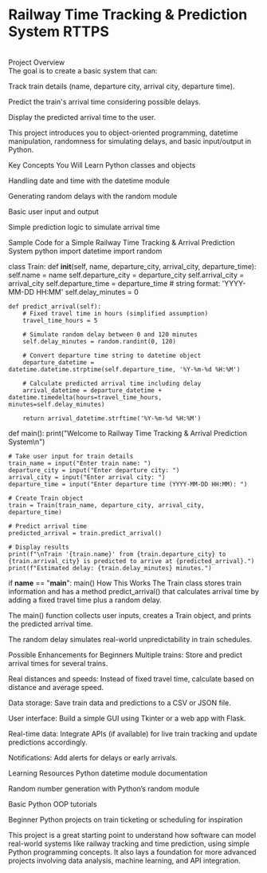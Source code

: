<h1>Railway Time Tracking & Prediction System RTTPS</h1>
<br>
Project Overview<br>
The goal is to create a basic system that can:

Track train details (name, departure city, arrival city, departure time).

Predict the train's arrival time considering possible delays.

Display the predicted arrival time to the user.

This project introduces you to object-oriented programming, datetime manipulation, randomness for simulating delays, and basic input/output in Python.

Key Concepts You Will Learn
Python classes and objects

Handling date and time with the datetime module

Generating random delays with the random module

Basic user input and output

Simple prediction logic to simulate arrival time

Sample Code for a Simple Railway Time Tracking & Arrival Prediction System
python
import datetime
import random

class Train:
    def __init__(self, name, departure_city, arrival_city, departure_time):
        self.name = name
        self.departure_city = departure_city
        self.arrival_city = arrival_city
        self.departure_time = departure_time  # string format: 'YYYY-MM-DD HH:MM'
        self.delay_minutes = 0

    def predict_arrival(self):
        # Fixed travel time in hours (simplified assumption)
        travel_time_hours = 5

        # Simulate random delay between 0 and 120 minutes
        self.delay_minutes = random.randint(0, 120)

        # Convert departure time string to datetime object
        departure_datetime = datetime.datetime.strptime(self.departure_time, '%Y-%m-%d %H:%M')

        # Calculate predicted arrival time including delay
        arrival_datetime = departure_datetime + datetime.timedelta(hours=travel_time_hours, minutes=self.delay_minutes)

        return arrival_datetime.strftime('%Y-%m-%d %H:%M')

def main():
    print("Welcome to Railway Time Tracking & Arrival Prediction System\n")

    # Take user input for train details
    train_name = input("Enter train name: ")
    departure_city = input("Enter departure city: ")
    arrival_city = input("Enter arrival city: ")
    departure_time = input("Enter departure time (YYYY-MM-DD HH:MM): ")

    # Create Train object
    train = Train(train_name, departure_city, arrival_city, departure_time)

    # Predict arrival time
    predicted_arrival = train.predict_arrival()

    # Display results
    print(f"\nTrain '{train.name}' from {train.departure_city} to {train.arrival_city} is predicted to arrive at {predicted_arrival}.")
    print(f"Estimated delay: {train.delay_minutes} minutes.")

if __name__ == "__main__":
    main()
How This Works
The Train class stores train information and has a method predict_arrival() that calculates arrival time by adding a fixed travel time plus a random delay.

The main() function collects user inputs, creates a Train object, and prints the predicted arrival time.

The random delay simulates real-world unpredictability in train schedules.

Possible Enhancements for Beginners
Multiple trains: Store and predict arrival times for several trains.

Real distances and speeds: Instead of fixed travel time, calculate based on distance and average speed.

Data storage: Save train data and predictions to a CSV or JSON file.

User interface: Build a simple GUI using Tkinter or a web app with Flask.

Real-time data: Integrate APIs (if available) for live train tracking and update predictions accordingly.

Notifications: Add alerts for delays or early arrivals.

Learning Resources
Python datetime module documentation

Random number generation with Python’s random module

Basic Python OOP tutorials

Beginner Python projects on train ticketing or scheduling for inspiration

This project is a great starting point to understand how software can model real-world systems like railway tracking and time prediction, using simple Python programming concepts. It also lays a foundation for more advanced projects involving data analysis, machine learning, and API integration.
